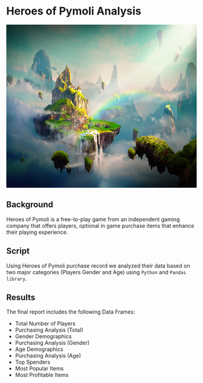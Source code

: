 # Heroes of Pymoli Analysis

<img src="images/Fantasy.png" width="914" height="432"/>

## Background
Heroes of Pymoli is a free-to-play game from an independent gaming company that offers players, optional in game purchase items that enhance their playing experience.

## Script
Using Heroes of Pymoli purchase record we analyzed their data based on two major categories (Players Gender and Age) using `Python` and `Pandas library`.

## Results
The final report includes the following Data Frames:

* Total Number of Players
* Purchasing Analysis (Total)
* Gender Demographics
* Purchasing Analysis (Gender)
* Age Demographics
* Purchasing Analysis (Age)
* Top Spenders
* Most Popular Items
* Most Profitable Items
